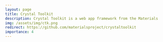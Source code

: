 ```yaml
---
layout: page
title: Crystal Toolkit
description: Crystal Toolkit is a web app framework from the Materials Project allowing Python developers to easily make an interactive web app to display materials science information.
img: /assets/img/ctk.png
redirect: https://github.com/materialsproject/crystaltoolkit
importance: 4
---
```

